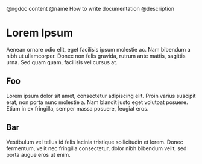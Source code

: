 @ngdoc content
@name How to write documentation
@description

# Lorem Ipsum

Aenean ornare odio elit, eget facilisis ipsum molestie ac. Nam bibendum a nibh ut ullamcorper.
Donec non felis gravida, rutrum ante mattis, sagittis urna. Sed quam quam, facilisis vel cursus at.

## Foo

Lorem ipsum dolor sit amet, consectetur adipiscing elit. Proin varius suscipit erat, non porta nunc molestie a.
Nam blandit justo eget volutpat posuere. Etiam in ex fringilla, semper massa posuere, feugiat eros.

## Bar

Vestibulum vel tellus id felis lacinia tristique sollicitudin et lorem. Donec fermentum,
velit nec fringilla consectetur, dolor nibh bibendum velit, sed porta augue eros ut enim.
